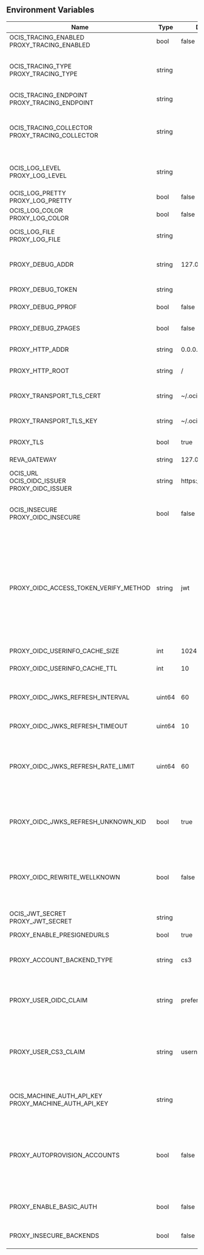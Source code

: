## Environment Variables

| Name | Type | Default Value | Description |
|------|------|---------------|-------------|
| OCIS_TRACING_ENABLED<br/>PROXY_TRACING_ENABLED | bool | false | Activates tracing.|
| OCIS_TRACING_TYPE<br/>PROXY_TRACING_TYPE | string |  | The type of tracing. Defaults to "", which is the same as "jaeger". Allowed tracing types are "jaeger" and "" as of now.|
| OCIS_TRACING_ENDPOINT<br/>PROXY_TRACING_ENDPOINT | string |  | The endpoint of the tracing agent.|
| OCIS_TRACING_COLLECTOR<br/>PROXY_TRACING_COLLECTOR | string |  | The HTTP endpoint for sending spans directly to a collector, i.e. http://jaeger-collector:14268/api/traces. Only used if the tracing endpoint is unset.|
| OCIS_LOG_LEVEL<br/>PROXY_LOG_LEVEL | string |  | The log level. Valid values are: "panic", "fatal", "error", "warn", "info", "debug", "trace".|
| OCIS_LOG_PRETTY<br/>PROXY_LOG_PRETTY | bool | false | Activates pretty log output.|
| OCIS_LOG_COLOR<br/>PROXY_LOG_COLOR | bool | false | Activates colorized log output.|
| OCIS_LOG_FILE<br/>PROXY_LOG_FILE | string |  | The path to the log file. Activates logging to this file if set.|
| PROXY_DEBUG_ADDR | string | 127.0.0.1:9205 | Bind address of the debug server, where metrics, health, config and debug endpoints will be exposed.|
| PROXY_DEBUG_TOKEN | string |  | Token to secure the metrics endpoint.|
| PROXY_DEBUG_PPROF | bool | false | Enables pprof, which can be used for profiling.|
| PROXY_DEBUG_ZPAGES | bool | false | Enables zpages, which can be used for collecting and viewing in-memory traces.|
| PROXY_HTTP_ADDR | string | 0.0.0.0:9200 | The bind address of the HTTP service.|
| PROXY_HTTP_ROOT | string | / | Subdirectory that serves as the root for this HTTP service.|
| PROXY_TRANSPORT_TLS_CERT | string | ~/.ocis/proxy/server.crt | File name of the TLS server certificate for the HTTPS server.|
| PROXY_TRANSPORT_TLS_KEY | string | ~/.ocis/proxy/server.key | File name of the TLS server certificate key for the HTTPS server.|
| PROXY_TLS | bool | true | Use the HTTPS server instead of the HTTP server.|
| REVA_GATEWAY | string | 127.0.0.1:9142 | The CS3 gateway endpoint.|
| OCIS_URL<br/>OCIS_OIDC_ISSUER<br/>PROXY_OIDC_ISSUER | string | https://localhost:9200 | URL of the OIDC issuer. It defaults to URL of the builtin IDP.|
| OCIS_INSECURE<br/>PROXY_OIDC_INSECURE | bool | false | Disable TLS certificate validation for connections to the IDP. Note that this is not recommended for production environments.|
| PROXY_OIDC_ACCESS_TOKEN_VERIFY_METHOD | string | jwt | Sets how OIDC access tokens should be verified. Possible values are 'none' and 'jwt'. When using 'none', no special validation apart from using it for accessing the IPD's userinfo endpoint will be done. When using 'jwt', it tries to parse the access token as a jwt token and verifies the signature using the keys published on the IDP's 'jwks_uri'.|
| PROXY_OIDC_USERINFO_CACHE_SIZE | int | 1024 | Cache size for OIDC user info.|
| PROXY_OIDC_USERINFO_CACHE_TTL | int | 10 | Max TTL in seconds for the OIDC user info cache.|
| PROXY_OIDC_JWKS_REFRESH_INTERVAL | uint64 | 60 | The interval for refreshing the JWKS (JSON Web Key Set) in minutes in the background via a new HTTP request to the IDP.|
| PROXY_OIDC_JWKS_REFRESH_TIMEOUT | uint64 | 10 | The timeout in seconds for an outgoing JWKS request.|
| PROXY_OIDC_JWKS_REFRESH_RATE_LIMIT | uint64 | 60 | Limits the rate in seconds at which refresh requests are performed for unknown keys. This is used to prevent malicious clients from imposing high network load on the IDP via ocis.|
| PROXY_OIDC_JWKS_REFRESH_UNKNOWN_KID | bool | true | If set to 'true', the JWKS refresh request will occur every time an unknown KEY ID (KID) is seen. Always set a 'refresh_limit' when enabling this.|
| PROXY_OIDC_REWRITE_WELLKNOWN | bool | false | Enables rewriting the /.well-known/openid-configuration to the configured OIDC issuer. Needed by the Desktop Client, Android Client and iOS Client to discover the OIDC provider.|
| OCIS_JWT_SECRET<br/>PROXY_JWT_SECRET | string |  | The secret to mint and validate JWT tokens.|
| PROXY_ENABLE_PRESIGNEDURLS | bool | true | Allow OCS to get a signing key to sign requests.|
| PROXY_ACCOUNT_BACKEND_TYPE | string | cs3 | Account backend the PROXY service should use. Currently only 'cs3' is possible here.|
| PROXY_USER_OIDC_CLAIM | string | preferred_username | The name of an OpenID Connect claim that should be used for resolving users with the account backend. Currently defaults to 'email'.|
| PROXY_USER_CS3_CLAIM | string | username | The name of a CS3 user attribute (claim) that should be mapped to the 'user_oidc_claim'. Supported values are 'username', 'mail' and 'userid'.|
| OCIS_MACHINE_AUTH_API_KEY<br/>PROXY_MACHINE_AUTH_API_KEY | string |  | Machine auth API key used to validate internal requests necessary to access resources from other services.|
| PROXY_AUTOPROVISION_ACCOUNTS | bool | false | Set this to 'true' to automatically provision users that do not yet exist in the users service on-demand upon first sign-in. To use this a write-enabled libregraph user backend needs to be setup an running.|
| PROXY_ENABLE_BASIC_AUTH | bool | false | Set this to true to enable 'basic' (username/password) authentication.|
| PROXY_INSECURE_BACKENDS | bool | false | Disable TLS certificate validation for all HTTP backend connections.|